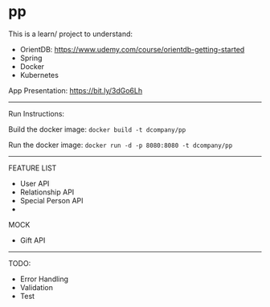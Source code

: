 # pp

This is a learn/ project to understand:
- OrientDB: https://www.udemy.com/course/orientdb-getting-started
- Spring
- Docker
- Kubernetes

App Presentation: https://bit.ly/3dGo6Lh
___
Run Instructions:

Build the docker image:
```docker build -t dcompany/pp```

Run the docker image:
```docker run -d -p 8080:8080 -t dcompany/pp```

---
FEATURE LIST
- User API
- Relationship API
- Special Person API
- 

MOCK
- Gift API
---
TODO:
- Error Handling
- Validation
- Test